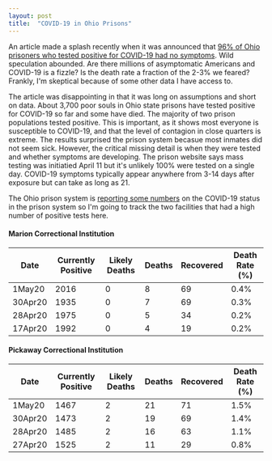 ```yaml
---
layout: post
title:  "COVID-19 in Ohio Prisons"
---
```

An article made a splash recently when it was announced that [96% of Ohio prisoners who tested positive for COVID-19 had no symptoms](https://www.reuters.com/article/us-health-coronavirus-prisons-testing-in/in-four-u-s-state-prisons-nearly-3300-inmates-test-positive-for-coronavirus-96-without-symptoms-idUSKCN2270RX). Wild speculation abounded. Are there millions of asymptomatic Americans and COVID-19 is a fizzle? Is the death rate a fraction of the 2-3% we feared? Frankly, I'm skeptical because of some other data I have access to.

The article was disappointing in that it was long on assumptions and short on data. About 3,700 poor souls in Ohio state prisons have tested positive for COVID-19 so far and some have died. The majority of two prison populations tested positive. This is important, as it shows most everyone is susceptible to COVID-19, and that the level of contagion in close quarters is extreme. The results surprised the prison system becasue most inmates did not seem sick. However, the critical missing detail is when they were tested and whether symptoms are developing. The prison website says mass testing was initiatied April 11 but it's unlikely 100% were tested on a single day. COVID-19 symptoms typically appear anywhere from 3-14 days after exposure but can take as long as 21.

The Ohio prison system is [reporting some numbers](https://www.drc.ohio.gov/) on the COVID-19 status in the prison system so I'm going to track the two facilities that had a high number of positive tests here.
 
#### Marion Correctional Institution

Date|Currently Positive|Likely Deaths|Deaths|Recovered|Death Rate (%)
---|---|---|---|---|---
1May20|2016|0|8|69|0.4%
30Apr20|1935|0|7|69|0.3%
28Apr20|1975|0|5|34|0.2%
17Apr20|1992|0|4|19|0.2%

#### Pickaway Correctional Institution

Date|Currently Positive|Likely Deaths|Deaths|Recovered|Death Rate (%)
---|---|---|---|---|---
1May20|1467|2|21|71|1.5%
30Apr20|1473|2|19|69|1.4%
28Apr20|1485|2|16|63|1.1%
27Apr20|1525|2|11|29|0.8%


